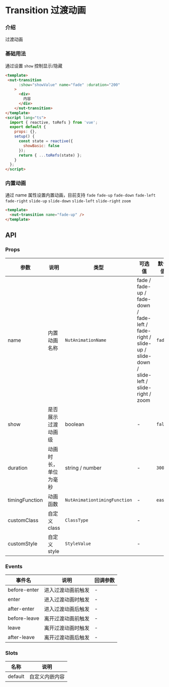 # Transition 过渡动画

### 介绍

过渡动画

### 基础用法

通过设置 `show` 控制显示/隐藏

```html
<template>
 <nut-transition
      :show="showValue" name="fade" :duration="200"
    >
      <div>
        内容
      </div>
    </nut-transition>
</template>
<script lang="ts">
  import { reactive, toRefs } from 'vue';
  export default {
    props: {},
    setup() {
      const state = reactive({
        showBasic: false
      });
      return { ...toRefs(state) };
    }
  };
</script>
```

### 内置动画

通过 name 属性设置内置动画，目前支持 `fade` `fade-up` `fade-down` `fade-left` `fade-right` `slide-up` `slide-down` `slide-left` `slide-right` `zoom`

```html
<template>
  <nut-transition name="fade-up" />
</template>
```

## API
>
### Props

| 参数           | 说明                | 类型                         | 可选值                                                                                                         | 默认值  |
|----------------|-------------------|------------------------------|----------------------------------------------------------------------------------------------------------------|---------|
| name           | 内置动画名称        | `NutAnimationName`           | fade / fade-up / fade-down /  fade-left / fade-right / slide-up / slide-down / slide-left / slide-right / zoom | `fade`  |
| show           | 是否展示过渡动画级  | boolean                      | -                                                                                                              | `false` |
| duration       | 动画时长，单位为毫秒 | string / number              | -                                                                                                              | `300`   |
| timingFunction | 动画函数            | `NutAnimationtimingFunction` | -                                                                                                              | `ease`  |
| customClass    | 自定义class         | `ClassType`                  | -                                                                                                              |         |
| customStyle    | 自定义style         | `StyleValue`                 | -                                                                                                              |         |

### Events

| 事件名       | 说明               | 回调参数 |
|--------------|------------------|----------|
| before-enter | 进入过渡动画前触发 | -        |
| enter        | 进入过渡动画时触发 | -        |
| after-enter  | 进入过渡动画后触发 | -        |
| before-leave | 离开过渡动画前触发 | -        |
| leave        | 离开过渡动画时触发 | -        |
| after-leave  | 离开过渡动画后触发 | -        |

### Slots

| 名称    | 说明           |
|---------|--------------|
| default | 自定义内嵌内容 |
